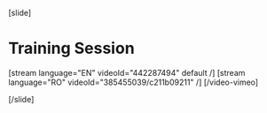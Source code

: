 [slide]
# Training Session

[stream language="EN" videoId="442287494" default /]
[stream language="RO" videoId="385455039/c211b09211" /]
[/video-vimeo]

[/slide]